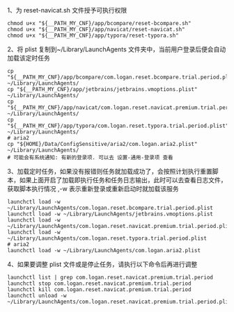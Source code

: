 1、为 reset-navicat.sh 文件授予可执行权限

```shell
chmod u+x "${__PATH_MY_CNF}/app/bcompare/reset-bcompare.sh"
chmod u+x "${__PATH_MY_CNF}/app/navicat/reset-navicat.sh"
chmod u+x "${__PATH_MY_CNF}/app/typora/reset-typora.sh"
```

2、将 plist 复制到~/Library/LaunchAgents 文件夹中，当前用户登录后便会自动加载该定时任务

```shell
cp "${__PATH_MY_CNF}/app/bcompare/com.logan.reset.bcompare.trial.period.plist" ~/Library/LaunchAgents/
cp "${__PATH_MY_CNF}/app/jetbrains/jetbrains.vmoptions.plist" ~/Library/LaunchAgents/
cp "${__PATH_MY_CNF}/app/navicat/com.logan.reset.navicat.premium.trial.period.plist" ~/Library/LaunchAgents/
cp "${__PATH_MY_CNF}/app/typora/com.logan.reset.typora.trial.period.plist" ~/Library/LaunchAgents/
# aria2
cp "${HOME}/Data/ConfigSensitive/aria2/com.logan.aria2.plist" ~/Library/LaunchAgents/
# 可能会有系统通知: 有新的登录项. 可以去 设置-通用-登录项 查看
```

3、加载定时任务，如果没有报错则任务就加载成功了，会按照计划执行重置脚本，如果上面开启了加载即执行任务和任务日志输出，此时可以去查看日志文件，获取脚本执行情况 ,-w 表示重新登录或重新启动时就加载该服务

```shell
launchctl load -w ~/Library/LaunchAgents/com.logan.reset.bcompare.trial.period.plist
launchctl load -w ~/Library/LaunchAgents/jetbrains.vmoptions.plist
launchctl load -w ~/Library/LaunchAgents/com.logan.reset.navicat.premium.trial.period.plist
launchctl load -w ~/Library/LaunchAgents/com.logan.reset.typora.trial.period.plist
# aria2
launchctl load -w ~/Library/LaunchAgents/com.logan.aria2.plist
```

4、如果要调整 plist 文件或是停止任务，请执行以下命令后再进行调整

```shell
launchctl list | grep com.logan.reset.navicat.premium.trial.period
launchctl stop com.logan.reset.navicat.premium.trial.period
launchctl kill com.logan.reset.navicat.premium.trial.period
launchctl unload -w ~/Library/LaunchAgents/com.logan.reset.navicat.premium.trial.period.plist
```

